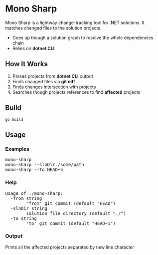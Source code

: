 # Mono Sharp

Mono Sharp is a lightway change-tracking tool for .NET solutions. It matches changed files to the solution projects.

* Goes up though a solution graph to resolve the whole dependencies chain 
* Relies on **dotnet CLI**

## How It Works
1. Parses projects from **dotnet CLI** output
2. Finds changed files via **git diff**
3. Finds changes intersection with projects
4. Searches though projects references to find **affected** projects 

## Build

``
go build
``

## Usage

### Examples

<pre>
mono-sharp
mono-sharp --slnDir /some/path
mono-sharp --to HEAD~5
</pre>

### Help
<pre>
Usage of ./mono-sharp:
  -from string
    	'from' git commit (default "HEAD")
  -slnDir string
    	solution file directory (default "./")
  -to string
    	'to' git commit (default "HEAD~1")
</pre>

### Output
Prints all the affected projects separated by new line character